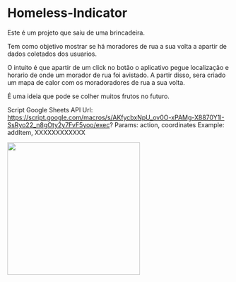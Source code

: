 # Homeless-Indicator

Este é um projeto que saiu de uma brincadeira.

Tem como objetivo mostrar se há moradores de rua a sua volta a apartir de dados coletados dos usuarios.

O intuito é que apartir de um click no botão o aplicativo pegue localização e horario de onde um morador de rua foi avistado.
A partir disso, sera criado um mapa de calor com os moradoradores de rua a sua volta.

É uma ideia que pode se colher muitos frutos no futuro.

Script Google Sheets API Url: https://script.google.com/macros/s/AKfycbxNpU_ov0O-xPAMg-X8870Y1I-SsRyo22_n8gOty2y7FvF5yoo/exec?
Params: action, coordinates
Example: addItem, XXXXXXXXXXXX 

<img align="left" width="300" src="https://i.imgur.com/zXWbdEg.jpg">
